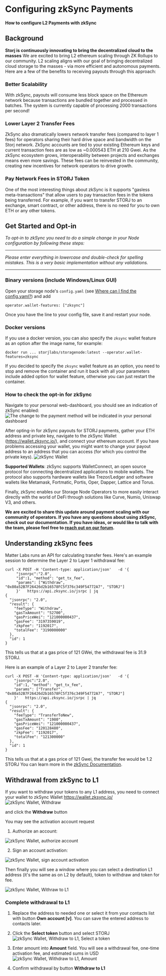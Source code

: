 # Configuring zkSync Payments
**How to configure L2 Payments with zkSync**

## Background
**Storj is continuously innovating to bring the decentralized cloud to the masses**
We are excited to bring L2 ethereum scaling through ZK Rollups to our community. L2 scaling aligns with our goal of bringing decentralized cloud storage to the masses - via more efficient and autonomous payments.
Here are a few of the benefits to receiving payouts through this approach:

### Better Scalability
With zkSync, payouts will consume less block space on the Ethereum network because transactions are bundled together and processed in batches. The system is currently capable of processing 2000 transactions per second! 

### Lower Layer 2 Transfer Fees
ZkSync also dramatically lowers network transfer fees (compared to layer 1 fees) for operators sharing their hard drive space and bandwidth on the Storj network. ZkSync accounts are tied to your existing Ethereum keys and current transaction fees are as low as ~0.000543 ETH at 210 Gwei. As the zkSync ecosystem grows, interoperability between projects and exchanges means even more savings. These fees can be reinvested in the community, creating new incentives for network operators to drive growth.

### Pay Network Fees in STORJ Token
One of the most interesting things about zkSync is it supports "gasless meta-transactions" that allow users to pay transaction fees in the tokens being transferred. For example, if you want to transfer STORJ to an exchange, smart contract, or other address, there is no need for you to own ETH or any other tokens.

## Get Started and Opt-in
*To opt-in to zkSync you need to do a simple change in your Node configuration by following these steps:*

---
*Please enter everything in lowercase and double-check for spelling mistakes. This is a very basic implementation without any validations.*

---

### Binary versions (include Windows/Linux GUI)
Open your storage node's `config.yaml` (see [Where can I find the config.yaml?](https://docs.storj.io/node/resources/faq/where-can-i-find-a-config.yaml)) and add  
```
operator.wallet-features: ["zksync"]
```

Once you have the line to your config file, save it and restart your node.

### Docker versions
If you use a docker version, you can also specify the `zksync` wallet feature as an option after the image name, for example:

```
docker run ... storjlabs/storagenode:latest --operator.wallet-features=zksync
```

If you decided to specify the `zksync` wallet feature as an option, you need to stop and remove the container and run it back with all your parameters include added option for wallet feature, otherwise you can just restart the container.

### How to check the opt-in for zkSync
Navigate to your personal web-dashboard, you should see an indication of zkSync enabled:
![The change to the payment method will be indicated in your personal dashboard](https://user-images.githubusercontent.com/26858949/138343309-f013facd-90a3-4bf0-8817-aad06b173595.png)

After opting-in for zkSync payouts for STORJ payments, gather your ETH address and private key, navigate to the zkSync Wallet (https://wallet.zksync.io/), and connect your ethereum account. If you have problems accessing your wallet, you might want to change your payout address to an address that you can access (for which you control the private keys).
![zkSync Wallet](https://user-images.githubusercontent.com/26858949/138344398-bd1284a1-11fe-4e51-9ce3-1ae0bb7630ff.png)

**Supported Wallets**: zkSync supports WalletConnect, an open source protocol for connecting decentralized applications to mobile wallets.  The protocol also supports hardware wallets like Trezor/Ledger and software wallets like Metamask, Fortmatic, Portis, Oper, Dapper, Lattice and Torus.

Finally, zkSync enables our Storage Node Operators to more easily interact directly with the world of DeFi through solutions like Curve, Numio, Uniswap V3, and others.

**We are excited to share this update around payment scaling with our community of operators. If you have any questions about using zkSync, check out our documentation. If you have ideas, or would like to talk with the team, please feel free to [reach out on our forum](http://forum.storj.io/).**

## Understanding zkSync fees
Matter Labs runs an API for calculating transfer fees. Here's an example session to determine the Layer 2 to Layer 1 withdrawal fee:
```
curl -X POST -H 'Content-type: application/json'   -d '{
     "jsonrpc":"2.0",
     "id":1, "method": "get_tx_fee",
     "params": ["Withdraw", "0x80a52B7F26426d2b16578FC5f376c349F54772A7", "STORJ"]
     }'   https://api.zksync.io/jsrpc | jq
{
  "jsonrpc": "2.0",
  "result": {
    "feeType": "Withdraw",
    "gasTxAmount": "52700",
    "gasPriceWei": "121000000437",
    "gasFee": "3197359019",
    "zkpFee": "1192017",
    "totalFee": "3190000000"
  },
  "id": 1
}
```
This tells us that at a gas price of 121 GWei, the withdrawal fee is 31.9 STORJ.

Here is an example of a Layer 2 to Layer 2 transfer fee:
```
curl -X POST -H 'Content-type: application/json'   -d '{
    "jsonrpc":"2.0",
    "id":1, "method": "get_tx_fee",
    "params": ["Transfer", "0x80a52B7F26426d2b16578FC5f376c349F54772A7", "STORJ"]
    }'   https://api.zksync.io/jsrpc | jq
{
  "jsonrpc": "2.0",
  "result": {
    "feeType": "TransferToNew",
    "gasTxAmount": "1980",
    "gasPriceWei": "121000000437",
    "gasFee": "120128480",
    "zkpFee": "1192017",
    "totalFee": "121300000"
  },
  "id": 1
}
```
This tells us that at a gas price of 121 Gwei, the transfer fee would be 1.2 STORJ
You can learn more in the [zkSync Documentation](https://zksync.io/api/).

## Withdrawal from zkSync to L1
If you want to withdraw your tokens to any L1 address, you need to connect your wallet to zkSync Wallet https://wallet.zksync.io/
![zkSync Wallet, Withdraw](https://user-images.githubusercontent.com/26858949/138349332-d6248871-73e9-453d-8ac5-454bffea3eee.png)

and click the **Withdraw** button

You may see the activation account request

1. Authorize an account:

![zkSync Wallet, authorize account](https://user-images.githubusercontent.com/26858949/138349571-fe03acea-0388-42b5-91f0-93bc98689c58.png)

2. Sign an account activation:

![zkSync Wallet, sign account activation](https://user-images.githubusercontent.com/26858949/138349770-a6a247b6-c1b1-4ab3-b093-079f6a95e220.png)

Then finally you will see a window where you can select a destination L1 address (it's the same as on L2 by default), token to withdraw and token for fee.

![zkSync Wallet, Withraw to L1](https://user-images.githubusercontent.com/26858949/138350461-53d103ca-b923-4f32-bd98-dbdc63f0335a.png)

### Complete withdrawal to L1
1. Replace the address to needed one or select it from your contacts list with button **Own account [v]**. You can save the entered address to contacts later.
2. Click the **Select token** button and select STORJ
![zkSync Wallet, Withdraw to L1, Select a token](https://user-images.githubusercontent.com/26858949/138351536-04d615fb-384b-4af8-ba6e-6f059a18bef9.png)

3. Enter amount into **Amount** field. You will see a withdrawal fee, one-time activation fee, and estimated sums in USD
![zkSync Wallet, Withdraw to L1, Amount](https://user-images.githubusercontent.com/26858949/138352317-71a843f9-957a-4c55-ac4f-7baef7e86904.png)

4. Confirm withdrawal by button **Withdraw to L1**
